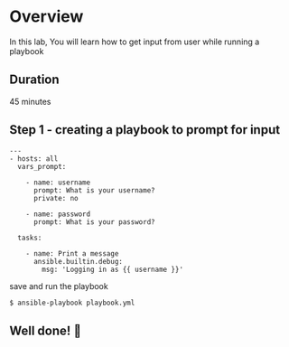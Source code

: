 <link rel='stylesheet' href='../assets/css/main.css'/>

# Overview

In this lab, You will learn how to get input from user while running a playbook



## Duration

45 minutes

## Step 1 - creating a playbook to prompt for input



```text
---
- hosts: all
  vars_prompt:

    - name: username
      prompt: What is your username?
      private: no

    - name: password
      prompt: What is your password?

  tasks:

    - name: Print a message
      ansible.builtin.debug:
        msg: 'Logging in as {{ username }}'
```

save and run the playbook

```bash
$ ansible-playbook playbook.yml
```

## Well done! 👏